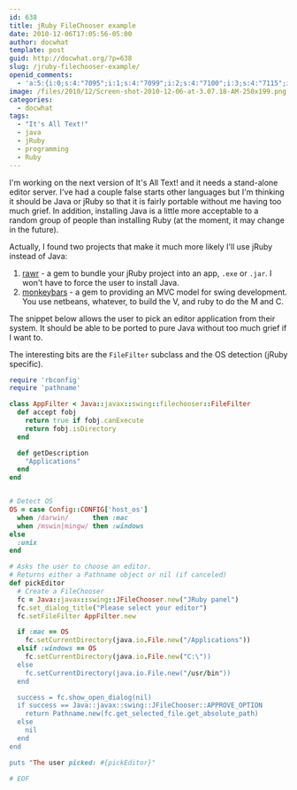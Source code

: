 ```yaml
---
id: 638
title: jRuby FileChooser example
date: 2010-12-06T17:05:56-05:00
author: docwhat
template: post
guid: http://docwhat.org/?p=638
slug: /jruby-filechooser-example/
openid_comments:
  - 'a:5:{i:0;s:4:"7095";i:1;s:4:"7099";i:2;s:4:"7100";i:3;s:4:"7115";i:4;s:4:"7124";}'
image: /files/2010/12/Screen-shot-2010-12-06-at-3.07.18-AM-250x199.png
categories:
  - docwhat
tags:
  - "It's All Text!"
  - java
  - jRuby
  - programming
  - Ruby
---
```

I'm working on the next version of It's All Text! and it needs a stand-alone editor server. I've had a couple false starts other languages but I'm thinking it should be Java or jRuby so that it is fairly portable without me having too much grief. In addition, installing Java is a little more acceptable to a random group of people than installing Ruby (at the moment, it may change in the future).

Actually, I found two projects that make it much more likely I'll use jRuby instead of Java:

1.  [rawr](http://rawr.rubyforge.org/) - a gem to bundle your jRuby project into an app, `.exe` or `.jar`. I won't have to force the user to install Java.
2.  [monkeybars](http://monkeybars.rubyforge.org/) - a gem to providing an MVC model for swing development. You use netbeans, whatever, to build the V, and ruby to do the M and C.

The snippet below allows the user to pick an editor application from their system. It should be able to be ported to pure Java without too much grief if I want to.

The interesting bits are the <code>FileFilter</code> subclass and the OS detection (jRuby specific).

``` ruby
require 'rbconfig'
require 'pathname'

class AppFilter < Java::javax::swing::filechooser::FileFilter
  def accept fobj
    return true if fobj.canExecute
    return fobj.isDirectory
  end

  def getDescription
    "Applications"
  end
end


# Detect OS
OS = case Config::CONFIG['host_os']
  when /darwin/      then :mac
  when /mswin|mingw/ then :windows
else
  :unix
end

# Asks the user to choose an editor.
# Returns either a Pathname object or nil (if canceled)
def pickEditor
  # Create a FileChooser
  fc = Java::javax::swing::JFileChooser.new("JRuby panel")
  fc.set_dialog_title("Please select your editor")
  fc.setFileFilter AppFilter.new

  if :mac == OS
    fc.setCurrentDirectory(java.io.File.new("/Applications"))
  elsif :windows == OS
    fc.setCurrentDirectory(java.io.File.new("C:\"))
  else
    fc.setCurrentDirectory(java.io.File.new("/usr/bin"))
  end

  success = fc.show_open_dialog(nil)
  if success == Java::javax::swing::JFileChooser::APPROVE_OPTION
    return Pathname.new(fc.get_selected_file.get_absolute_path)
  else
    nil
  end
end

puts "The user picked: #{pickEditor}"

# EOF
```